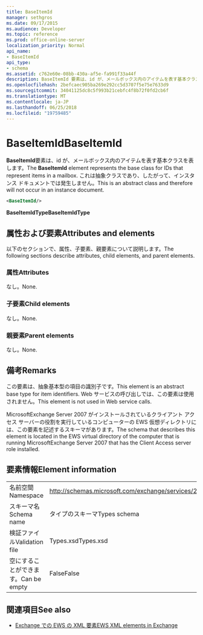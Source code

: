 ```yaml
---
title: BaseItemId
manager: sethgros
ms.date: 09/17/2015
ms.audience: Developer
ms.topic: reference
ms.prod: office-online-server
localization_priority: Normal
api_name:
- BaseItemId
api_type:
- schema
ms.assetid: c762e60e-08bb-430a-af5e-fa991f33a44f
description: BaseItemId 要素は、id が、メールボックス内のアイテムを表す基本クラスを表します。 これは抽象クラスであり、したがって、インスタンス ドキュメントでは発生しません。
ms.openlocfilehash: 2befcaec905ba269e292cc5d3707f5e75e7633d9
ms.sourcegitcommit: 34041125dc8c5f993b21cebfc4f8b72f0fd2cb6f
ms.translationtype: MT
ms.contentlocale: ja-JP
ms.lasthandoff: 06/25/2018
ms.locfileid: "19759485"
---
```

# <a name="baseitemid"></a><span data-ttu-id="5ebfb-104">BaseItemId</span><span class="sxs-lookup"><span data-stu-id="5ebfb-104">BaseItemId</span></span>

<span data-ttu-id="5ebfb-105">**BaseItemId**要素は、id が、メールボックス内のアイテムを表す基本クラスを表します。</span><span class="sxs-lookup"><span data-stu-id="5ebfb-105">The **BaseItemId** element represents the base class for IDs that represent items in a mailbox.</span></span> <span data-ttu-id="5ebfb-106">これは抽象クラスであり、したがって、インスタンス ドキュメントでは発生しません。</span><span class="sxs-lookup"><span data-stu-id="5ebfb-106">This is an abstract class and therefore will not occur in an instance document.</span></span> 
  
```xml
<BaseItemId/>
```

 <span data-ttu-id="5ebfb-107">**BaseItemIdType**</span><span class="sxs-lookup"><span data-stu-id="5ebfb-107">**BaseItemIdType**</span></span>
## <a name="attributes-and-elements"></a><span data-ttu-id="5ebfb-108">属性および要素</span><span class="sxs-lookup"><span data-stu-id="5ebfb-108">Attributes and elements</span></span>

<span data-ttu-id="5ebfb-109">以下のセクションで、属性、子要素、親要素について説明します。</span><span class="sxs-lookup"><span data-stu-id="5ebfb-109">The following sections describe attributes, child elements, and parent elements.</span></span>
  
### <a name="attributes"></a><span data-ttu-id="5ebfb-110">属性</span><span class="sxs-lookup"><span data-stu-id="5ebfb-110">Attributes</span></span>

<span data-ttu-id="5ebfb-111">なし。</span><span class="sxs-lookup"><span data-stu-id="5ebfb-111">None.</span></span>
  
### <a name="child-elements"></a><span data-ttu-id="5ebfb-112">子要素</span><span class="sxs-lookup"><span data-stu-id="5ebfb-112">Child elements</span></span>

<span data-ttu-id="5ebfb-113">なし。</span><span class="sxs-lookup"><span data-stu-id="5ebfb-113">None.</span></span>
  
### <a name="parent-elements"></a><span data-ttu-id="5ebfb-114">親要素</span><span class="sxs-lookup"><span data-stu-id="5ebfb-114">Parent elements</span></span>

<span data-ttu-id="5ebfb-115">なし。</span><span class="sxs-lookup"><span data-stu-id="5ebfb-115">None.</span></span>
  
## <a name="remarks"></a><span data-ttu-id="5ebfb-116">備考</span><span class="sxs-lookup"><span data-stu-id="5ebfb-116">Remarks</span></span>

<span data-ttu-id="5ebfb-117">この要素は、抽象基本型の項目の識別子です。</span><span class="sxs-lookup"><span data-stu-id="5ebfb-117">This element is an abstract base type for item identifiers.</span></span> <span data-ttu-id="5ebfb-118">Web サービスの呼び出しでは、この要素は使用されません。</span><span class="sxs-lookup"><span data-stu-id="5ebfb-118">This element is not used in Web service calls.</span></span>
  
<span data-ttu-id="5ebfb-119">MicrosoftExchange Server 2007 がインストールされているクライアント アクセス サーバーの役割を実行しているコンピューターの EWS 仮想ディレクトリには、この要素を記述するスキーマがあります。</span><span class="sxs-lookup"><span data-stu-id="5ebfb-119">The schema that describes this element is located in the EWS virtual directory of the computer that is running MicrosoftExchange Server 2007 that has the Client Access server role installed.</span></span>
  
## <a name="element-information"></a><span data-ttu-id="5ebfb-120">要素情報</span><span class="sxs-lookup"><span data-stu-id="5ebfb-120">Element information</span></span>

|||
|:-----|:-----|
|<span data-ttu-id="5ebfb-121">名前空間</span><span class="sxs-lookup"><span data-stu-id="5ebfb-121">Namespace</span></span>  <br/> |http://schemas.microsoft.com/exchange/services/2006/types  <br/> |
|<span data-ttu-id="5ebfb-122">スキーマ名</span><span class="sxs-lookup"><span data-stu-id="5ebfb-122">Schema name</span></span>  <br/> |<span data-ttu-id="5ebfb-123">タイプのスキーマ</span><span class="sxs-lookup"><span data-stu-id="5ebfb-123">Types schema</span></span>  <br/> |
|<span data-ttu-id="5ebfb-124">検証ファイル</span><span class="sxs-lookup"><span data-stu-id="5ebfb-124">Validation file</span></span>  <br/> |<span data-ttu-id="5ebfb-125">Types.xsd</span><span class="sxs-lookup"><span data-stu-id="5ebfb-125">Types.xsd</span></span>  <br/> |
|<span data-ttu-id="5ebfb-126">空にすることができます。</span><span class="sxs-lookup"><span data-stu-id="5ebfb-126">Can be empty</span></span>  <br/> |<span data-ttu-id="5ebfb-127">False</span><span class="sxs-lookup"><span data-stu-id="5ebfb-127">False</span></span>  <br/> |
   
## <a name="see-also"></a><span data-ttu-id="5ebfb-128">関連項目</span><span class="sxs-lookup"><span data-stu-id="5ebfb-128">See also</span></span>



- [<span data-ttu-id="5ebfb-129">Exchange での EWS の XML 要素</span><span class="sxs-lookup"><span data-stu-id="5ebfb-129">EWS XML elements in Exchange</span></span>](ews-xml-elements-in-exchange.md)

